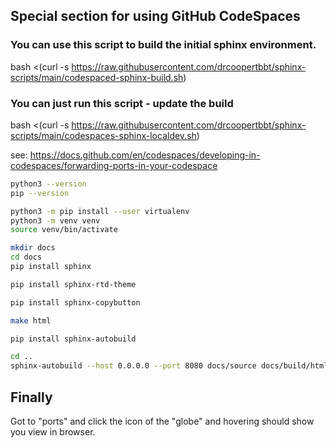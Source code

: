 ## Special section for using GitHub CodeSpaces

### You can use this script to build the initial sphinx environment.

bash <(curl -s https://raw.githubusercontent.com/drcoopertbbt/sphinx-scripts/main/codespaced-sphinx-build.sh)

### You can just run this script - update the build

bash <(curl -s https://raw.githubusercontent.com/drcoopertbbt/sphinx-scripts/main/codespaces-sphinx-localdev.sh)


see: 
https://docs.github.com/en/codespaces/developing-in-codespaces/forwarding-ports-in-your-codespace

```bash
python3 --version
pip --version
```

```bash
python3 -m pip install --user virtualenv
python3 -m venv venv
source venv/bin/activate
```

```bash
mkdir docs
cd docs
pip install sphinx
```

```bash
pip install sphinx-rtd-theme
```

```bash
pip install sphinx-copybutton
```

```bash
make html
```

```bash
pip install sphinx-autobuild
```

```bash
cd ..
sphinx-autobuild --host 0.0.0.0 --port 8080 docs/source docs/build/html
```

## Finally
Got to "ports" and click the icon of the "globe" and hovering should show you view in browser.
